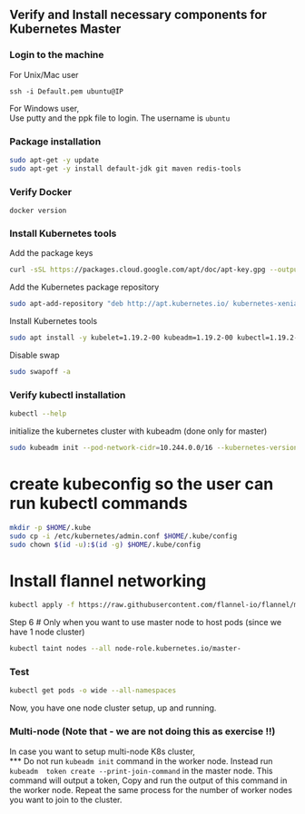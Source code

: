 ## Verify and Install necessary components for Kubernetes Master

### Login to the machine

For Unix/Mac user

```
ssh -i Default.pem ubuntu@IP
```

For Windows user, <br>
Use putty and the ppk file to login. The username is `ubuntu`


### Package installation
```bash
sudo apt-get -y update
sudo apt-get -y install default-jdk git maven redis-tools
```

### Verify Docker

```
docker version
```

### Install Kubernetes tools

Add the package keys

```bash
curl -sSL https://packages.cloud.google.com/apt/doc/apt-key.gpg --output - | sudo apt-key add -
```

Add the Kubernetes package repository

```bash
sudo apt-add-repository "deb http://apt.kubernetes.io/ kubernetes-xenial main"
```

Install Kubernetes tools

```bash
sudo apt install -y kubelet=1.19.2-00 kubeadm=1.19.2-00 kubectl=1.19.2-00 kubernetes-cni=0.8.7-00
```

Disable swap

```bash
sudo swapoff -a
```

### Verify kubectl installation

```bash
kubectl --help
```

initialize the kubernetes cluster with kubeadm (done only for master)

```bash
sudo kubeadm init --pod-network-cidr=10.244.0.0/16 --kubernetes-version=1.19.2
```

# create kubeconfig so the user can run kubectl commands
```bash
mkdir -p $HOME/.kube
sudo cp -i /etc/kubernetes/admin.conf $HOME/.kube/config
sudo chown $(id -u):$(id -g) $HOME/.kube/config
```

# Install flannel networking
```bash
kubectl apply -f https://raw.githubusercontent.com/flannel-io/flannel/master/Documentation/kube-flannel.yml
```

Step 6 # Only when you want to use master node to host pods (since we have 1 node cluster)
```bash
kubectl taint nodes --all node-role.kubernetes.io/master-
```

### Test

```bash
kubectl get pods -o wide --all-namespaces
```

Now, you have one node cluster setup, up and running.


### Multi-node (Note that - we are not doing this as exercise !!)

In case you want to setup multi-node K8s cluster, <br>
*** Do not run `kubeadm init` command in the worker node. Instead run `kubeadm  token create --print-join-command` in the master node. This command will output a token, Copy and run the output of this command in the worker node. Repeat the same process for the number of worker nodes you want to join to the cluster.
